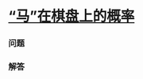 # [“马”在棋盘上的概率](https://leetcode-cn.com/problems/knight-probability-in-chessboard)

### 问题



### 解答

```

```

